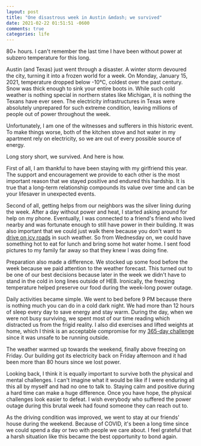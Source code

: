 ```yaml
---
layout: post
title: "One disastrous week in Austin &mdash; we survived"
date: 2021-02-22 01:51:51 -0600
comments: true
categories: life
---
```


80+ hours. I can't remember the last time I have been without power at subzero temperature for this long.

Austin (and Texas) just went through a disaster. A winter storm devoured the city, turning it into a frozen world for a week. On Monday, January 15, 2021, temperature dropped below -10°C, coldest over the past century. Snow was thick enough to sink your entire boots in. While such cold weather is nothing special in northern states like Michigan, it is nothing the Texans have ever seen. The electricity infrastructures in Texas were absolutely unprepared for such extreme condition, leaving millions of people out of power throughout the week. 

Unfortunately, I am one of the witnesses and sufferers in this historic event. To make things worse, both of the kitchen stove and hot water in my apartment rely on electricity, so we are out of every possible source of energy.

Long story short, we survived. And here is how.

<!--more-->

First of all, I am thankful to have been staying with my girlfriend this year. The support and encouragement we provide to each other is the most important reason that we stayed positive and endured this hardship. It is true that a long-term relationship compounds its value over time and can be your lifesaver in unexpected events.

Second of all, getting helps from our neighbors was the silver lining during the week. After a day without power and heat, I started asking around for help on my phone. Eventually, I was connected to a friend's friend who lived nearby and was fortunate enough to still have power in their building. It was also important that we could just walk there because you don't want to [drive on icy roads](https://www.nytimes.com/2021/02/11/us/fort-worth-wreck.html) in such weather. So from Wednesday on, we could have something hot to eat for lunch and bring some hot water home. I sent food pictures to my family far away so that they knew I was doing fine.

Preparation also made a difference. We stocked up some food before the week because we paid attention to the weather forecast. This turned out to be one of our best decisions because later in the week we didn't have to stand in the cold in long lines outside of HEB. Ironically, the freezing temperature helped preserve our food during the week-long power outage.

Daily activities became simple. We went to bed before 9 PM because there is nothing much you can do in a cold dark night. We had more than 12 hours of sleep every day to save energy and stay warm. During the day, when we were not busy surviving, we spent most of our time reading which distracted us from the frigid reality. I also did exercises and lifted weights at home, which I think is an acceptable compromise for my [365-day challenge](/blog/2021/01/02/making-small-changes-in-life/) since it was unsafe to be running outside.

The weather warmed up towards the weekend, finally above freezing on Friday. Our building got its electricity back on Friday afternoon and it had been more than 80 hours since we lost power.

Looking back, I think it is equally important to survive both the physical and mental challenges. I can't imagine what it would be like if I were enduring all this all by myself and had no one to talk to. Staying calm and positive during a hard time can make a huge difference. Once you have hope, the physical challenges look easier to defeat. I wish everybody who suffered the power outage during this brutal week had found someone they can reach out to.

As the driving condition was improved, we went to stay at our friends' house during the weekend. Because of COVID, it's been a long time since we could spend a day or two with people we care about. I feel grateful that a harsh situation like this became the best opportunity to bond again.

